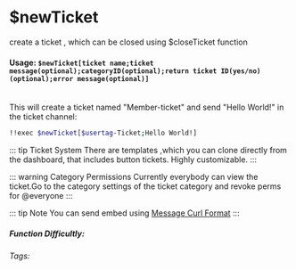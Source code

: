# $newTicket
create a ticket , which can be closed using $closeTicket function

#### Usage: `$newTicket[ticket name;ticket message(optional);categoryID(optional);return ticket ID(yes/no)(optional);error message(optional)]`
<br/>
This will create a ticket named "Member-ticket" and send "Hello World!" in the ticket channel:

```sh
!!exec $newTicket[$usertag-Ticket;Hello World!]
```

::: tip Ticket System
There are templates ,which you can clone directly from the dashboard, that includes button tickets. Highly customizable.
:::

::: warning Category Permissions
Currently everybody can view the ticket.Go to the category settings of the ticket category and revoke perms for @everyone
:::

::: tip Note
You can send embed using [Message Curl Format](../CodeReferences/ref.message_curl_format.md)
:::

##### Function Difficultly: <Badge type="tip" text="Easy" vertical="middle" /> 
###### Tags: <Badge type="tip" text="ticket" vertical="middle" /><Badge type="tip" text="channel" vertical="middle" />